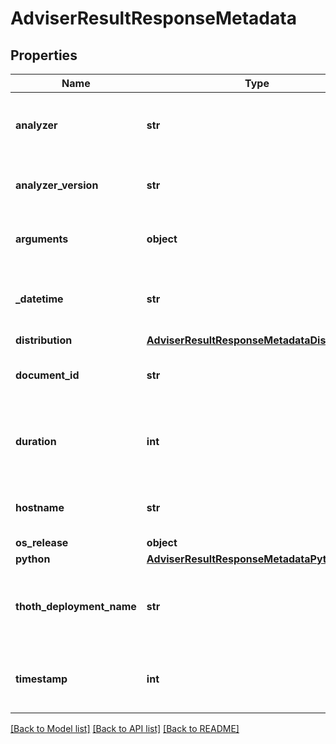 # AdviserResultResponseMetadata

## Properties
Name | Type | Description | Notes
------------ | ------------- | ------------- | -------------
**analyzer** | **str** | Analyzer name which handled analysis |
**analyzer_version** | **str** | Version of analyzer handling analysis |
**arguments** | **object** | Arguments passed to the analyzer |
**_datetime** | **str** | Date and time of analysis end in ISO format |
**distribution** | [**AdviserResultResponseMetadataDistribution**](AdviserResultResponseMetadataDistribution.md) |  |
**document_id** | **str** | A unique identifier of the document |
**duration** | **int** | Number of seconds for which the analyzer was running  |
**hostname** | **str** | Pod name where the analysis was done |
**os_release** | **object** |  |
**python** | [**AdviserResultResponseMetadataPython**](AdviserResultResponseMetadataPython.md) |  |
**thoth_deployment_name** | **str** | Name of Thoth&#x27;s deployment that computed results |
**timestamp** | **int** | Timestamp when results were computed |

[[Back to Model list]](../README.md#documentation-for-models) [[Back to API list]](../README.md#documentation-for-api-endpoints) [[Back to README]](../README.md)

